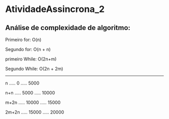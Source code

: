 # AtividadeAssincrona_2

## Análise de complexidade de algoritmo:
<p aling="center"> 
  Primeiro for: O(n)
</p>
<p aling="center"> 
  Segundo for: O(n + n)
</p>
<p aling="center"> 
  primeiro While: O(2n+m)
</p>
<p aling="center"> 
  Segundo While: O(2n + 2m)
</p>

<hr></hr>

<p aling="center"> 
  n ..... 0 ..... 5000	
</p>

<p aling="center"> 
  n+n ..... 5000 ..... 10000
</p>

<p aling="center"> 
  m+2n ..... 10000 ..... 15000	
</p>

<p aling="center"> 
  2m+2n ..... 15000 ..... 20000	
</p>




	




